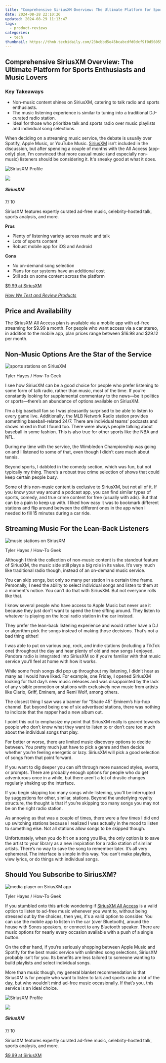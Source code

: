 ```yaml
---
title: "Comprehensive SiriusXM Overview: The Ultimate Platform for Sports Enthusiasts and Music Lovers"
date: 2024-08-28 22:10:26
updated: 2024-08-29 11:13:47
tags:
  - product-reviews
categories:
  - tech
thumbnail: https://thmb.techidaily.com/23bcbbd5e45bcabcdfd0dcf9f0d56055fdfa4178e94d0dd13999edb6b6a4b8b2.jpg
---
```


## Comprehensive SiriusXM Overview: The Ultimate Platform for Sports Enthusiasts and Music Lovers

### Key Takeaways

* Non-music content shines on SiriusXM, catering to talk radio and sports enthusiasts.
* The music listening experience is similar to tuning into a traditional DJ-curated radio station.
* Ideal for those who prioritize talk and sports radio over music playlists and individual song selections.

 When deciding on a streaming music service, the debate is usually over Spotify, Apple Music, or YouTube Music. [SiriusXM](https://siriusxm.zgkv.net/c/156932/2017972/4694?subId1=HTGReview) isn’t included in the discussion, but after spending a couple of months with the All Access (app-only) plan, I’m convinced that more casual music (and especially non-music) listeners should be considering it. It's sneaky good at what it does.

![SiriusXM Profile](https://static1.howtogeekimages.com/wordpress/wp-content/uploads/2024/07/siriusxm-profile.jpg) 

![](https://static1.howtogeekimages.com/wordpresshttps://static0.howtogeekimages.com/wordpress/wp-content/uploads/2024/07/htg-staff-pick-1.png) 

#####  SiriusXM

7/ 10 

SiriusXM features expertly curated ad-free music, celebrity-hosted talk, sports analysis, and more.

**Pros** 
* Plenty of listening variety across music and talk
* Lots of sports content
* Robust mobile app for iOS and Android

**Cons** 
* No on-demand song selection
* Plans for car systems have an additional cost
* Still ads on some content across the platform

[$9.99 at SiriusXM](https://siriusxm.zgkv.net/c/156932/2017972/4694?subId1=HTGReview) 

[_How We Test and Review Products_](https://vp-tips.techidaily.com/swiftly-move-data-fast-and-reliable-methods-to-direct-files-onto-your-computer/)

##  Price and Availability

 The SiriusXM All Access plan is available via a mobile app with ad-free streaming for $9.99 a month. For people who want access via a car stereo, in addition to the mobile app, plan prices range between $16.98 and $29.12 per month.

##  Non-Music Options Are the Star of the Service

![sports stations on SiriusXM](https://static1.howtogeekimages.com/wordpress/wp-content/uploads/wm/2024/07/sports-stations-on-siriusxm.jpg) 

Tyler Hayes / How-To Geek

 I see how SiriusXM can be a good choice for people who prefer listening to some form of talk radio, rather than music, most of the time. If you’re constantly looking for supplemental commentary to the news—be it politics or sports—there’s an abundance of options available on SiriusXM.

 I’m a big baseball fan so I was pleasantly surprised to be able to listen to every game live. Additionally, the MLB Network Radio station provides something baseball-related 24/7\. There are individual teams’ podcasts and shows mixed in that I found too. There were always people talking about baseball in some fashion. This is also true for other sports like the NBA and NFL.

 During my time with the service, the Wimbledon Championship was going on and I listened to some of that, even though I didn’t care much about tennis.

 Beyond sports, I dabbled in the comedy section, which was fun, but not typically my thing. There’s a robust true crime selection of shows that could keep certain people busy.

 Some of this non-music content is exclusive to SiriusXM, but not all of it. If you know your way around a podcast app, you can find similar types of sports, comedy, and true crime content for free (usually with ads). But that can be a pain to keep up with. I liked how easy it was to bookmark different stations and flip around between the different ones in the app when I needed to fill 15 minutes during a car ride.

##  Streaming Music For the Lean-Back Listeners

![music stations on SiriusXM](https://static1.howtogeekimages.com/wordpress/wp-content/uploads/wm/2024/07/music-stations-on-siriusxm.jpg) 

Tyler Hayes / How-To Geek

 Although I think the collection of non-music content is the standout feature of SiriusXM, the music side still plays a big role in its value. It’s very much like traditional radio though, instead of an on-demand music service.

 You can skip songs, but only so many per station in a certain time frame. Personally, I need the ability to select individual songs and listen to them at a moment's notice. You can’t do that with SiriusXM. But not everyone rolls like that.

 I know several people who have access to Apple Music but never use it because they just don't want to spend the time sifting around. They listen to whatever is playing on the local radio station in the car instead.

 They prefer the lean-back listening experience and would rather have a DJ or algorithm pick the songs instead of making those decisions. That’s not a bad thing either!

 I was able to put on various pop, rock, and indie stations (including a TikTok one) throughout the day and hear plenty of old and new songs I enjoyed. Pandora radio is integrated into SiriusXM so if you’re familiar with that music service you’ll feel at home with how it works.

 While some fresh songs did pop up throughout my listening, I didn’t hear as many as I would have liked. For example, one Friday, I opened SiriusXM looking for that day’s new music releases and was disappointed by the lack of any visible promotion or stations with exclusively new music from artists like Clario, Griff, Eminem, and Remi Wolf, among others.

 The closest thing I saw was a banner for “Shade 45” Eminem’s hip-hop channel. But beyond being one of six advertised stations, there was nothing to indicate that the rapper had a new album out.

 I point this out to emphasize my point that SiriusXM really is geared towards people who don’t know what they want to listen to or don’t care too much about the individual songs that play.

 For better or worse, there are limited music discovery options to decide between. You pretty much just have to pick a genre and then decide whether you’re feeling energetic or lazy. SiriusXM will pick a good selection of songs from that point forward.

 If you want to dig deeper you can sift through more nuanced styles, events, or prompts. There are probably enough options for people who do get adventurous once in a while, but there aren’t a lot of drastic changes regularly shaking up the interface.

 If you begin skipping too many songs while listening, you’ll be interrupted by suggestions for other, similar, stations. Beyond the underlying royalty structure, the thought is that if you’re skipping too many songs you may not be on the right radio station.

 As annoying as that was a couple of times, there were a few times I did end up switching stations because I realized I was actually in the mood to listen to something else. Not all stations allow songs to be skipped though.

 Unfortunately, when you do hit on a song you like, the only option is to save the artist to your library as a new inspiration for a radio station of similar artists. There’s no way to save the song to remember later. It’s all very ephemeral. The interface is simple in this way. You can't make playlists, view lyrics, or do things with individual songs.

##  Should You Subscribe to SiriusXM?

![media player on SiriusXM app](https://static1.howtogeekimages.com/wordpress/wp-content/uploads/wm/2024/07/media-player-on-siriusxm-app.jpg) 

Tyler Hayes / How-To Geek

 If you stumbled onto this article wondering if [SiriusXM All Access](https://siriusxm.zgkv.net/c/156932/2017972/4694?subId1=HTGReview) is a valid option to listen to ad-free music whenever you want to, without being stressed out by the choices, then yes, it's a valid option to consider. You can use the mobile app to listen in the car (over Bluetooth), around the house with Sonos speakers, or connect to any Bluetooth speaker. There are music options for nearly every occasion available with a push of a single button.

 On the other hand, if you’re seriously shopping between Apple Music and Spotify for the best music service with unlimited song selections, SiriusXM probably isn’t for you. Its benefits are less tailored to someone wanting to build playlists and select individual songs.

 More than music though, my general blanket recommendation is that SiriusXM is for people who want to listen to talk and sports radio a lot of the day, but who wouldn’t mind ad-free music occasionally. If that’s you, this service is an ideal choice.

![SiriusXM Profile](https://static1.howtogeekimages.com/wordpress/wp-content/uploads/2024/07/siriusxm-profile.jpg) 

![](https://static1.howtogeekimages.com/wordpresshttps://static0.howtogeekimages.com/wordpress/wp-content/uploads/2024/07/htg-staff-pick-1.png) 

#####  SiriusXM

7/ 10 

SiriusXM features expertly curated ad-free music, celebrity-hosted talk, sports analysis, and more.

[$9.99 at SiriusXM](https://siriusxm.zgkv.net/c/156932/2017972/4694?subId1=HTGReview)

<ins class="adsbygoogle"
     style="display:block"
     data-ad-format="autorelaxed"
     data-ad-client="ca-pub-7571918770474297"
     data-ad-slot="1223367746"></ins>



<ins class="adsbygoogle"
     style="display:block"
     data-ad-client="ca-pub-7571918770474297"
     data-ad-slot="8358498916"
     data-ad-format="auto"
     data-full-width-responsive="true"></ins>
